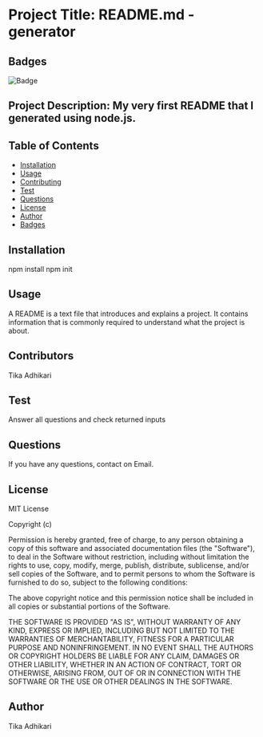 # Project Title: README.md -generator

## Badges

![Badge](https://img.shields.io/badge/7-README-green)

## Project Description: My very first README that I generated using node.js.

## Table of Contents

- [Installation](#installation)
- [Usage](#usage)
- [Contributing](#contributing)
- [Test](#test)
- [Questions](#questions)
- [License](#license)
- [Author](#Author)
- [Badges](#badges)

## Installation

npm install
npm init

## Usage

A README is a text file that introduces and explains a project. It contains information that is commonly required to understand what the project is about.

## Contributors

Tika Adhikari

## Test

Answer all questions and check returned inputs

## Questions

If you have any questions, contact on Email.

## License

MIT License

Copyright (c) <YEAR> <Tika Adhikari>

Permission is hereby granted, free of charge, to any person obtaining a copy of
this software and associated documentation files (the "Software"),
to deal in the Software without restriction, including without limitation
the rights to use, copy, modify, merge, publish, distribute, sublicense, and/or sell copies of the Software,
and to permit persons to whom the Software is furnished to do so, subject to the following conditions:

The above copyright notice and this permission notice shall be included in all copies or substantial portions of the Software.

THE SOFTWARE IS PROVIDED "AS IS", WITHOUT WARRANTY OF ANY KIND,
EXPRESS OR IMPLIED, INCLUDING BUT NOT LIMITED TO THE WARRANTIES OF
MERCHANTABILITY, FITNESS FOR A PARTICULAR PURPOSE AND NONINFRINGEMENT. IN NO EVENT SHALL
THE AUTHORS OR COPYRIGHT HOLDERS BE LIABLE FOR ANY CLAIM, DAMAGES OR OTHER LIABILITY,
WHETHER IN AN ACTION OF CONTRACT, TORT OR OTHERWISE, ARISING FROM, OUT OF OR IN CONNECTION WITH THE
SOFTWARE OR THE USE OR OTHER DEALINGS IN THE SOFTWARE.

## Author

Tika Adhikari
